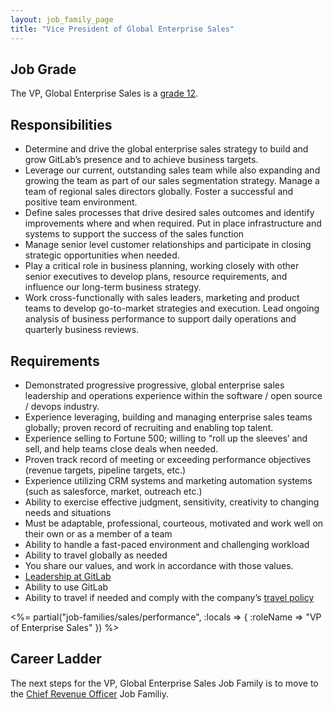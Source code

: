 ```yaml
---
layout: job_family_page
title: "Vice President of Global Enterprise Sales"
---
```


## Job Grade 

The VP, Global Enterprise Sales is a [grade 12](/handbook/total-rewards/compensation/compensation-calculator/#gitlab-job-grades).

## Responsibilities

* Determine and drive the global enterprise sales strategy to build and grow GitLab’s presence and to achieve business targets.
* Leverage our current, outstanding sales team while also expanding and growing the team as part of our sales segmentation strategy.  Manage a team of regional sales directors globally.  Foster a successful and positive team environment.
* Define sales processes that drive desired sales outcomes and identify improvements where and when required. Put in place infrastructure and systems to support the success of the sales function
* Manage senior level customer relationships and participate in closing strategic opportunities when needed.
* Play a critical role in business planning, working closely with other senior executives to develop plans, resource requirements, and influence our long-term business strategy.
* Work cross-functionally with sales leaders, marketing and product teams to develop go-to-market strategies and execution. Lead ongoing analysis of business performance to support daily operations and quarterly business reviews.

## Requirements

* Demonstrated progressive progressive, global enterprise sales leadership and operations experience within the software / open source / devops industry.
* Experience leveraging, building and managing enterprise sales teams globally; proven record of recruiting and enabling top talent.
* Experience selling to Fortune 500; willing to “roll up the sleeves’ and sell, and help teams close deals when needed.
* Proven track record of meeting or exceeding performance objectives (revenue targets, pipeline targets, etc.)
* Experience utilizing CRM systems and marketing automation systems (such as salesforce, market, outreach etc.)
* Ability to exercise effective judgment, sensitivity, creativity to changing needs and situations
* Must be adaptable, professional, courteous, motivated and work well on their own or as a member of a team
* Ability to handle a fast-paced environment and challenging workload
* Ability to travel globally as needed
* You share our values, and work in accordance with those values.
* [Leadership at GitLab](https://about.gitlab.com/company/team/structure/#s-group)
* Ability to use GitLab
* Ability to travel if needed and comply with the company’s [travel policy](https://about.gitlab.com/handbook/travel/)

<%= partial("job-families/sales/performance", :locals => { :roleName => "VP of Enterprise Sales" }) %>

## Career Ladder

The next steps for the VP, Global Enterprise Sales Job Family is to move to the [Chief Revenue Officer](/job-families/sales/chief-revenue-officer/) Job Familiy.


